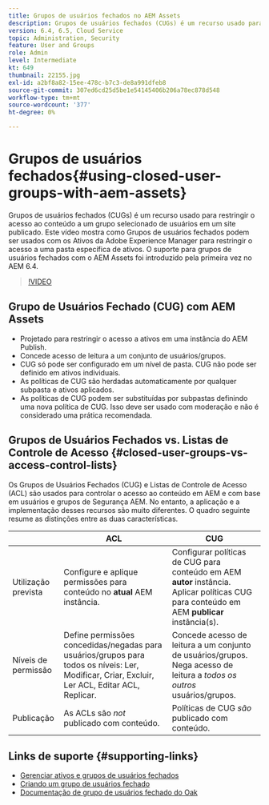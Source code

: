 ```yaml
---
title: Grupos de usuários fechados no AEM Assets
description: Grupos de usuários fechados (CUGs) é um recurso usado para restringir o acesso ao conteúdo a um grupo selecionado de usuários em um site publicado. Este vídeo mostra como Grupos de usuários fechados podem ser usados com os Ativos da Adobe Experience Manager para restringir o acesso a uma pasta específica de ativos.
version: 6.4, 6.5, Cloud Service
topic: Administration, Security
feature: User and Groups
role: Admin
level: Intermediate
kt: 649
thumbnail: 22155.jpg
exl-id: a2bf8a82-15ee-478c-b7c3-de8a991dfeb8
source-git-commit: 307ed6cd25d5be1e54145406b206a78ec878d548
workflow-type: tm+mt
source-wordcount: '377'
ht-degree: 0%

---
```


# Grupos de usuários fechados{#using-closed-user-groups-with-aem-assets}

Grupos de usuários fechados (CUGs) é um recurso usado para restringir o acesso ao conteúdo a um grupo selecionado de usuários em um site publicado. Este vídeo mostra como Grupos de usuários fechados podem ser usados com os Ativos da Adobe Experience Manager para restringir o acesso a uma pasta específica de ativos. O suporte para grupos de usuários fechados com o AEM Assets foi introduzido pela primeira vez no AEM 6.4.

>[!VIDEO](https://video.tv.adobe.com/v/22155?quality=12&learn=on)

## Grupo de Usuários Fechado (CUG) com AEM Assets

* Projetado para restringir o acesso a ativos em uma instância do AEM Publish.
* Concede acesso de leitura a um conjunto de usuários/grupos.
* CUG só pode ser configurado em um nível de pasta. CUG não pode ser definido em ativos individuais.
* As políticas de CUG são herdadas automaticamente por qualquer subpasta e ativos aplicados.
* As políticas de CUG podem ser substituídas por subpastas definindo uma nova política de CUG. Isso deve ser usado com moderação e não é considerado uma prática recomendada.

## Grupos de Usuários Fechados vs. Listas de Controle de Acesso {#closed-user-groups-vs-access-control-lists}

Os Grupos de Usuários Fechados (CUG) e Listas de Controle de Acesso (ACL) são usados para controlar o acesso ao conteúdo em AEM e com base em usuários e grupos de Segurança AEM. No entanto, a aplicação e a implementação desses recursos são muito diferentes. O quadro seguinte resume as distinções entre as duas características.

|  | ACL | CUG |
| ----------------- | -------------------------------------------------------------------------------------------------------------------------------- | ----------------------------------------------------------------------------------------------------------------------------- |
| Utilização prevista | Configure e aplique permissões para conteúdo no **atual** AEM instância. | Configurar políticas de CUG para conteúdo em AEM **autor** instância. Aplicar políticas CUG para conteúdo em AEM **publicar** instância(s). |
| Níveis de permissão | Define permissões concedidas/negadas para usuários/grupos para todos os níveis: Ler, Modificar, Criar, Excluir, Ler ACL, Editar ACL, Replicar. | Concede acesso de leitura a um conjunto de usuários/grupos. Nega acesso de leitura a *todos os outros* usuários/grupos. |
| Publicação | As ACLs são *not* publicado com conteúdo. | Políticas de CUG *são* publicado com conteúdo. |

## Links de suporte {#supporting-links}

* [Gerenciar ativos e grupos de usuários fechados](https://experienceleague.adobe.com/docs/experience-manager-65/assets/managing/manage-assets.html?lang=en#closed-user-group)
* [Criando um grupo de usuários fechado](https://experienceleague.adobe.com/docs/experience-manager-65/administering/security/cug.html)
* [Documentação de grupo de usuários fechado do Oak](https://jackrabbit.apache.org/oak/docs/security/authorization/cug.html)

